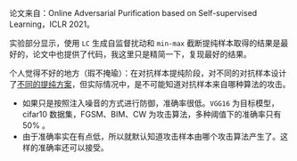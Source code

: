 论文来自：Online Adversarial Purification based on Self-supervised Learning，ICLR 2021。

实验部分显示，使用 `LC` 生成自监督扰动和 `min-max` 截断提纯样本取得的结果是最好的，论文中也提供了代码，我这里只是精简一下，复现最好的结果。

个人觉得不好的地方（瑕不掩瑜）：在对抗样本提纯阶段，对不同的对抗样本设计了[不同的提纯方案](https://github.com/Mishne-Lab/SOAP/blob/09535124ef13e3f957d25b3a4e54af7f5f713a73/defenses.py)，但实际情况中，是不可能知道对抗样本来自哪种算法的攻击。

- 如果只是按照注入噪音的方式进行防御，准确率很低。`VGG16` 为目标模型，cifar10 数据集，FGSM、BIM、CW 为攻击算法，多种阈值下的准确率只有 50% 。
- 由于准确率实在有点低，所以就默认知道攻击样本由哪个攻击算法产生了。这样的准确率还可以接受。